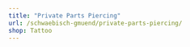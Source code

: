 ```yaml
---
title: "Private Parts Piercing"
url: /schwaebisch-gmuend/private-parts-piercing/
shop: Tattoo
---
```

